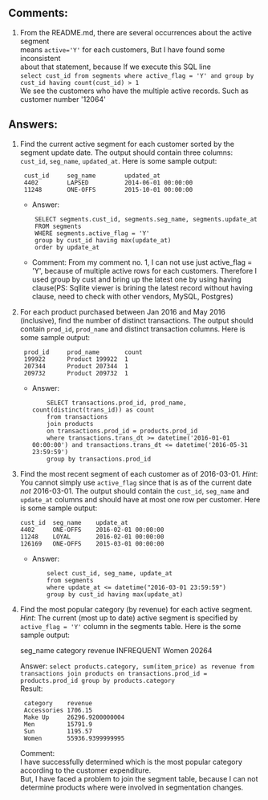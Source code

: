 ## Comments:
1. From the README.md, there are several occurrences about the active segment </br>
   means `active='Y'` for each customers, But I have found some inconsistent </br>
   about that statement, because If we execute this SQL line </br>
   `select cust_id from segments where active_flag = 'Y' and group by cust_id having count(cust_id) > 1` </br>
   We see the customers who have the multiple active records. Such as customer number '12064'

## Answers:

1. Find the current active segment for each customer sorted by the segment
   update date.  The output should contain three columns: `cust_id`,
   `seg_name`, `updated_at`.  Here is some sample output:

        cust_id     seg_name        updated_at
        4402        LAPSED          2014-06-01 00:00:00
        11248       ONE-OFFS        2015-10-01 00:00:00

    * Answer:
    ```
        SELECT segments.cust_id, segments.seg_name, segments.update_at
        FROM segments
        WHERE segments.active_flag = 'Y'
        group by cust_id having max(update_at)
        order by update_at
    ```
    * Comment: From my comment no. 1, I can not use just active_flag = 'Y', because of multiple active rows for each customers. Therefore I used group by cust and bring
    up the latest one by using having clause(PS: Sqllite viewer is brining the latest record without having clause, need to check with other vendors, MySQL, Postgres)

2. For each product purchased between Jan 2016 and May 2016 (inclusive), find
   the number of distinct transactions.  The output should contain `prod_id`,
   `prod_name` and distinct transaction columns.  Here is some sample output:

        prod_id     prod_name       count
        199922      Product 199922  1
        207344      Product 207344  1
        209732      Product 209732  1

    * Answer:
        ```
            SELECT transactions.prod_id, prod_name, count(distinct(trans_id)) as count
            from transactions
            join products
            on transactions.prod_id = products.prod_id
            where transactions.trans_dt >= datetime('2016-01-01 00:00:00') and transactions.trans_dt <= datetime('2016-05-31 23:59:59')
            group by transactions.prod_id
        ```

3. Find the most recent segment of each customer as of 2016-03-01.
   *Hint*: You cannot simply use `active_flag` since that is as of the current
   date *not* 2016-03-01.  The output should contain the `cust_id`, `seg_name`
   and `update_at`  columns and should have at most one row per customer.  Here
   is some sample output:

       cust_id  seg_name    update_at
       4402     ONE-OFFS    2016-02-01 00:00:00
       11248    LOYAL       2016-02-01 00:00:00
       126169   ONE-OFFS    2015-03-01 00:00:00

    * Answer:
        ```
            select cust_id, seg_name, update_at
            from segments
            where update_at <= datetime("2016-03-01 23:59:59")
            group by cust_id having max(update_at)
        ```

4. Find the most popular category (by revenue) for each active segment.
   *Hint*: The current (most up to date) active segment is specified by `active_flag = 'Y'` column in the segments table.
   Here is the some sample output:

  	seg_name    category    revenue
	INFREQUENT  Women       20264

    Answer: `select products.category, sum(item_price) as revenue from transactions join products on transactions.prod_id = products.prod_id group by products.category` </br>
    Result:

        category    revenue
        Accessories 1706.15
        Make Up     26296.9200000004
        Men         15791.9
        Sun         1195.57
        Women       55936.9399999995

    Comment: </br>
        I have successfully determined which is the most popular category according to the customer expenditure. </br>
        But, I have faced a problem to join the segment table, because I can not determine products where were involved
        in segmentation changes.
